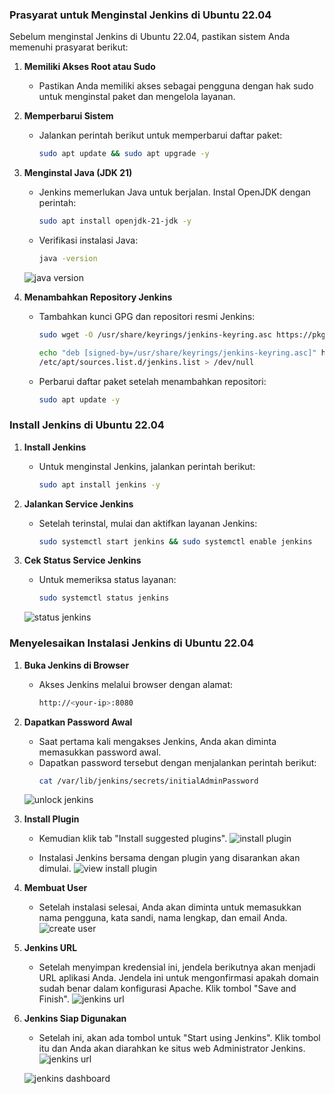 ### Prasyarat untuk Menginstal Jenkins di Ubuntu 22.04  

Sebelum menginstal Jenkins di Ubuntu 22.04, pastikan sistem Anda memenuhi prasyarat berikut:  

1. **Memiliki Akses Root atau Sudo**  
   - Pastikan Anda memiliki akses sebagai pengguna dengan hak sudo untuk menginstal paket dan mengelola layanan.  

2. **Memperbarui Sistem**  
   - Jalankan perintah berikut untuk memperbarui daftar paket:  
     ```bash
     sudo apt update && sudo apt upgrade -y
     ```  

3. **Menginstal Java (JDK 21)**  
   - Jenkins memerlukan Java untuk berjalan. Instal OpenJDK dengan perintah:  
     ```bash
     sudo apt install openjdk-21-jdk -y
     ```  
   - Verifikasi instalasi Java:  
     ```bash
     java -version
     ```  
    ![java version](images/java-version.png)

5. **Menambahkan Repository Jenkins**  
   - Tambahkan kunci GPG dan repositori resmi Jenkins:  
     ```bash
     sudo wget -O /usr/share/keyrings/jenkins-keyring.asc https://pkg.jenkins.io/debian-stable/jenkins.io-2023.key
     ```

     ```bash
     echo "deb [signed-by=/usr/share/keyrings/jenkins-keyring.asc]" https://pkg.jenkins.io/debian-stable binary/ | sudo tee \
     /etc/apt/sources.list.d/jenkins.list > /dev/null
     ```  

   - Perbarui daftar paket setelah menambahkan repositori:  
     ```bash
     sudo apt update -y
     ```  

### Install Jenkins di Ubuntu 22.04

1. **Install Jenkins**  
   - Untuk menginstal Jenkins, jalankan perintah berikut:
     ```bash
     sudo apt install jenkins -y
     ```

2. **Jalankan Service Jenkins**  
   - Setelah terinstal, mulai dan aktifkan layanan Jenkins:  
     ```bash
     sudo systemctl start jenkins && sudo systemctl enable jenkins
     ```

3. **Cek Status Service Jenkins**  
   - Untuk memeriksa status layanan:  
     ```bash
     sudo systemctl status jenkins
     ```
    ![status jenkins](images/status-jenkins.png)

### Menyelesaikan Instalasi Jenkins di Ubuntu 22.04

1. **Buka Jenkins di Browser**  
   - Akses Jenkins melalui browser dengan alamat:
     ```bash
     http://<your-ip>:8080
     ```

2. **Dapatkan Password Awal**  
   - Saat pertama kali mengakses Jenkins, Anda akan diminta memasukkan password awal.
   - Dapatkan password tersebut dengan menjalankan perintah berikut:
     ```bash
     cat /var/lib/jenkins/secrets/initialAdminPassword
     ```
    ![unlock jenkins](images/unlock-jenkins.png)

3. **Install Plugin**  
   - Kemudian klik tab "Install suggested plugins".
    ![install plugin](images/install-plugin.png)

   - Instalasi Jenkins bersama dengan plugin yang disarankan akan dimulai.
    ![view install plugin](images/view-install-plugin.png)

4. **Membuat User**  
   - Setelah instalasi selesai, Anda akan diminta untuk memasukkan nama pengguna, kata sandi, nama lengkap, dan email Anda.
    ![create user](images/create-user.png)

5. **Jenkins URL**  
   - Setelah menyimpan kredensial ini, jendela berikutnya akan menjadi URL aplikasi Anda. Jendela ini untuk mengonfirmasi apakah domain sudah benar dalam konfigurasi Apache. Klik tombol "Save and Finish".
    ![jenkins url](images/jenkins-url.png)

5. **Jenkins Siap Digunakan**  
   - Setelah ini, akan ada tombol untuk "Start using Jenkins". Klik tombol itu dan Anda akan diarahkan ke situs web Administrator Jenkins.
    ![jenkins url](images/jenkins-ready.png)
   
    ![jenkins dashboard](images/jenkins-dashboard.png)
